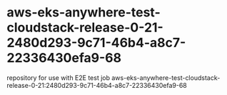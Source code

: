 # aws-eks-anywhere-test-cloudstack-release-0-21-2480d293-9c71-46b4-a8c7-22336430efa9-68
repository for use with E2E test job aws-eks-anywhere-test-cloudstack-release-0-21:2480d293-9c71-46b4-a8c7-22336430efa9-68
